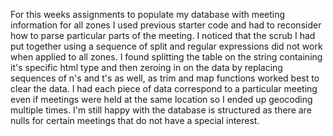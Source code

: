 For this weeks assignments to populate my database with meeting information for all zones I used previous starter code and had to reconsider how to parse particular parts of the meeting. 
I noticed that the scrub I had put together using a sequence of split and regular expressions did not work when applied to all zones. 
I found splitting the table on the string containing it's specific html type and then zeroing in on the data by replacing sequences of n's and t's 
as well, as trim and map functions worked best to clear the data. I had each piece of data correspond to a particular meeting even if meetings were held at the same location so I ended up geocoding multiple times. 
I'm still happy with the database is structured as there are nulls for certain meetings that do not have a special interest.